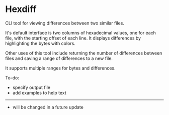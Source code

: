 Hexdiff
=======

CLI tool for viewing differences between two similar files.

It's default interface is two columns of hexadecimal values, one for each file, with the starting offset of each line.
It displays differences by highlighting the bytes with colors.

Other uses of this tool include returning the number of differences between files and saving a range of differences to a new file.

It supports multiple ranges for bytes and differences.

To-do:

- specify output file
- add examples to help text

--------------------------------------
 * will be changed in a future update
